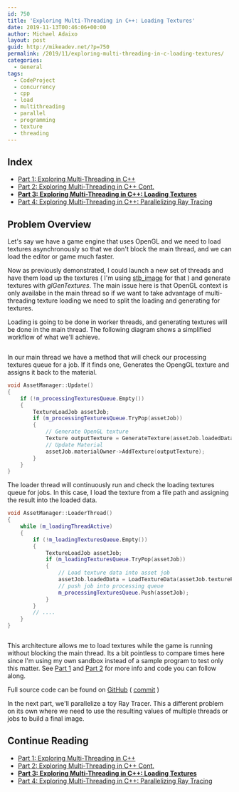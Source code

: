 ```yaml
---
id: 750
title: 'Exploring Multi-Threading in C++: Loading Textures'
date: 2019-11-13T00:46:06+00:00
author: Michael Adaixo
layout: post
guid: http://mikeadev.net/?p=750
permalink: /2019/11/exploring-multi-threading-in-c-loading-textures/
categories:
  - General
tags:
  - CodeProject
  - concurrency
  - cpp
  - load
  - multithreading
  - parallel
  - programming
  - texture
  - threading
---
```

 

## Index

  * [Part 1: Exploring Multi-Threading in C++](http://mikeadev.net/2019/10/exploring-multi-threading-in-c/)
  * [Part 2: Exploring Multi-Threading in C++ Cont.](http://mikeadev.net/2019/10/exploring-multi-threading-in-c-part-2/)
  * [**Part 3: Exploring Multi-Threading in C++: Loading Textures**](http://mikeadev.net/2019/11/exploring-multi-threading-in-c-loading-textures/)
  * [Part 4: Exploring Multi-Threading in C++: Parallelizing Ray Tracing](http://mikeadev.net/2019/11/parallelizing-ray-tracing/)

## Problem Overview

Let's say we have a game engine that uses OpenGL and we need to load textures asynchronously so that we don't block the main thread, and we can load the editor or game much faster.

Now as previously demonstrated, I could launch a new set of threads and have them load up the textures ( I'm using [stb_image](https://github.com/nothings/stb) for that ) and generate textures with _glGenTextures_. The main issue here is that OpenGL context is only availabe in the main thread so if we want to take advantage of multi-threading texture loading we need to split the loading and generating for textures.

Loading is going to be done in worker threads, and generating textures will be done in the main thread. The following diagram shows a simplified workflow of what we'll achieve.

<img src="http://mikeadev.net/content/img/image-4.png" alt="" />

In our main thread we have a method that will check our processing textures queue for a job. If it finds one, Generates the OpengGL texture and assigns it back to the material.

```cpp
void AssetManager::Update()
{
	if (!m_processingTexturesQueue.Empty())
	{
		TextureLoadJob assetJob;
		if (m_processingTexturesQueue.TryPop(assetJob))
		{
			// Generate OpenGL texture
			Texture outputTexture = GenerateTexture(assetJob.loadedData, assetJob.textureType);
			// Update Material
			assetJob.materialOwner->AddTexture(outputTexture);
		}
	}
}
```

The loader thread will continuously run and check the loading textures queue for jobs. In this case, I load the texture from a file path and assigning the result into the loaded data.

```cpp
void AssetManager::LoaderThread()
{
	while (m_loadingThreadActive)
	{
		if (!m_loadingTexturesQueue.Empty())
		{
			TextureLoadJob assetJob;
			if (m_loadingTexturesQueue.TryPop(assetJob))
			{
				// Load texture data into asset job
				assetJob.loadedData = LoadTextureData(assetJob.texturePath);
				// push job into processing queue
				m_processingTexturesQueue.Push(assetJob);
			}
		}
		// ....
	}
}
```

<img src="http://mikeadev.net/content/img/image-5.png" alt="" />

This architecture allows me to load textures while the game is running without blocking the main thread. Its a bit pointless to compare times here since I'm using my own sandbox instead of a sample program to test only this matter. See [Part 1](http://mikeadev.net/2019/10/exploring-multi-threading-in-c/) and [Part 2](http://mikeadev.net/2019/10/exploring-multi-threading-in-c-part-2/) for more info and code you can follow along.

Full source code can be found on [GitHub](https://github.com/Mikea15/EngineSandbox) ( [commit](https://github.com/Mikea15/EngineSandbox/commit/3d8651a029ee851b1de322c664b328654aff2ea8) )

In the next part, we'll parallelize a toy Ray Tracer. This a different problem on its own where we need to use the resulting values of multiple threads or jobs to build a final image.

## Continue Reading

  * [Part 1: Exploring Multi-Threading in C++](http://mikeadev.net/2019/10/exploring-multi-threading-in-c/)
  * [Part 2: Exploring Multi-Threading in C++ Cont.](http://mikeadev.net/2019/10/exploring-multi-threading-in-c-part-2/)
  * [**Part 3: Exploring Multi-Threading in C++: Loading Textures**](http://mikeadev.net/2019/11/exploring-multi-threading-in-c-loading-textures/)
  * [Part 4: Exploring Multi-Threading in C++: Parallelizing Ray Tracing](http://mikeadev.net/2019/11/parallelizing-ray-tracing/) 

<a href="https://www.codeproject.com/script/Articles/BlogArticleList.aspx?amid=7793424" rel="tag" style="display:none">CodeProject</a>